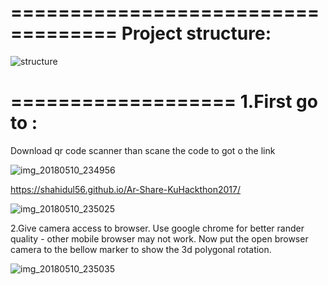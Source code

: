 
===================================
Project structure:
===================================


![structure](https://user-images.githubusercontent.com/11449967/39885555-b2085e4a-54ae-11e8-836a-5e7081045980.PNG)


===================
1.First go to  :
===========================
Download qr code scanner than scane the code to got o the link

![img_20180510_234956](https://user-images.githubusercontent.com/11449967/39885059-7f7937ca-54ad-11e8-975e-3eaf8c3bd800.jpg)

https://shahidul56.github.io/Ar-Share-KuHackthon2017/

![img_20180510_235025](https://user-images.githubusercontent.com/11449967/39885054-7ed8c70e-54ad-11e8-9dcd-5326bccba11c.jpg)



2.Give camera access to browser. Use google chrome for better rander quality - other mobile browser may not work.
Now put the open browser camera to the bellow marker to show the 3d polygonal rotation.

![img_20180510_235035](https://user-images.githubusercontent.com/11449967/39885057-7f1de7c6-54ad-11e8-8f19-92f0ccf0654c.jpg)







